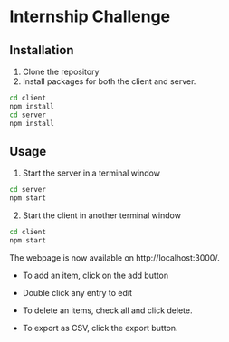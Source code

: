 # Internship Challenge

## Installation

1. Clone the repository
2. Install packages for both the client and server.
```bash
cd client
npm install
cd server
npm install
```

## Usage
1. Start the server in a terminal window
```bash
cd server
npm start
```
2. Start the client in another terminal window
```bash
cd client
npm start
```

The webpage is now available on http://localhost:3000/.

* To add an item, click on the add button

* Double click any entry to edit

* To delete an items, check all and click delete.

* To export as CSV, click the export button.
